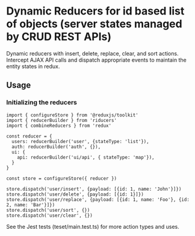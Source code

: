 # Dynamic Reducers for id based list of objects (server states managed by CRUD REST APIs)

Dynamic reducers with insert, delete, replace, clear, and sort actions. Intercept AJAX API calls and dispatch appropriate events to maintain the entity states in redux. 


## Usage

### Initializing the reducers

```
import { configureStore } from '@reduxjs/toolkit'
import { reducerBuilder } from 'riducers'
import { combineReducers } from 'redux'

const reducer = {
  users: reducerBuilder('user', {stateType: 'list'}),
  auth: reducerBuilder('auth', {}),
  ui: {
    api: reducerBuilder('ui/api', { stateType: 'map'}),
  }
}

const store = configureStore({ reducer })

store.dispatch('user/insert', {payload: [{id: 1, name: 'John'}]})
store.dispatch('user/delete', {payload: [{id: 1}]})
store.dispatch('user/replace', {payload: [{id: 1, name: 'Foo'}, {id: 2, name: 'Bar'}]})
store.dispatch('user/sort', {})
store.dispatch('user/clear', {})

```

See the Jest tests (teset/main.test.ts) for more action types and uses.

